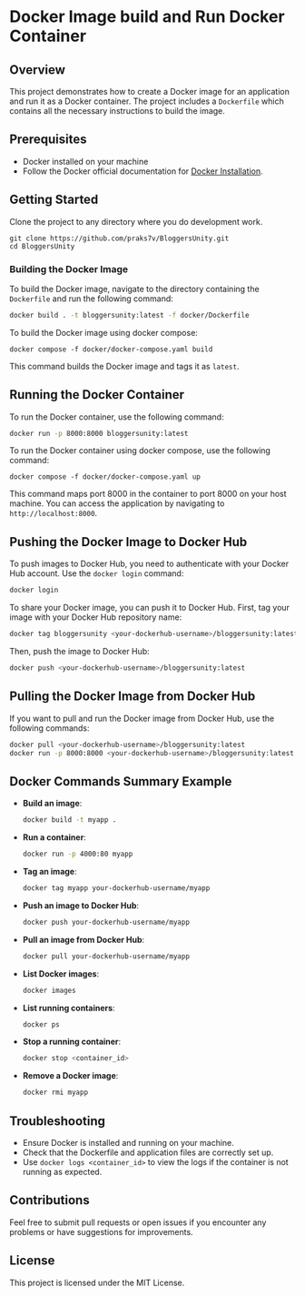 # Docker Image build and Run Docker Container

## Overview
This project demonstrates how to create a Docker image for an application and run it as a Docker container. The project includes a `Dockerfile` which contains all the necessary instructions to build the image.

## Prerequisites
- Docker installed on your machine
- Follow the Docker official documentation for [Docker Installation](https://docs.docker.com/engine/install/).

## Getting Started

Clone the project to any directory where you do development work.

```
git clone https://github.com/praks7v/BloggersUnity.git
cd BloggersUnity
```

### Building the Docker Image
To build the Docker image, navigate to the directory containing the `Dockerfile` and run the following command:

```bash
docker build . -t bloggersunity:latest -f docker/Dockerfile
```
To build the Docker image using docker compose:
```
docker compose -f docker/docker-compose.yaml build
```

This command builds the Docker image and tags it as `latest`.

## Running the Docker Container
To run the Docker container, use the following command:

```bash
docker run -p 8000:8000 bloggersunity:latest
```
To run the Docker container using docker compose, use the following command:
```
docker compose -f docker/docker-compose.yaml up
```

This command maps port 8000 in the container to port 8000 on your host machine. You can access the application by navigating to `http://localhost:8000`.

## Pushing the Docker Image to Docker Hub
To push images to Docker Hub, you need to authenticate with your Docker Hub account. Use the `docker login` command:

```bash
docker login
```

To share your Docker image, you can push it to Docker Hub. First, tag your image with your Docker Hub repository name:

```bash
docker tag bloggersunity <your-dockerhub-username>/bloggersunity:latest
```

Then, push the image to Docker Hub:

```bash
docker push <your-dockerhub-username>/bloggersunity:latest
```

## Pulling the Docker Image from Docker Hub
If you want to pull and run the Docker image from Docker Hub, use the following commands:

```bash
docker pull <your-dockerhub-username>/bloggersunity:latest
docker run -p 8000:8000 <your-dockerhub-username>/bloggersunity:latest
```

## Docker Commands Summary Example
- **Build an image**:
    ```bash
    docker build -t myapp .
    ```
- **Run a container**:
    ```bash
    docker run -p 4000:80 myapp
    ```
- **Tag an image**:
    ```bash
    docker tag myapp your-dockerhub-username/myapp
    ```
- **Push an image to Docker Hub**:
    ```bash
    docker push your-dockerhub-username/myapp
    ```
- **Pull an image from Docker Hub**:
    ```bash
    docker pull your-dockerhub-username/myapp
    ```
- **List Docker images**:
    ```bash
    docker images
    ```
- **List running containers**:
    ```bash
    docker ps
    ```
- **Stop a running container**:
    ```bash
    docker stop <container_id>
    ```
- **Remove a Docker image**:
    ```bash
    docker rmi myapp
    ```

## Troubleshooting
- Ensure Docker is installed and running on your machine.
- Check that the Dockerfile and application files are correctly set up.
- Use `docker logs <container_id>` to view the logs if the container is not running as expected.

## Contributions
Feel free to submit pull requests or open issues if you encounter any problems or have suggestions for improvements.

## License
This project is licensed under the MIT License.
